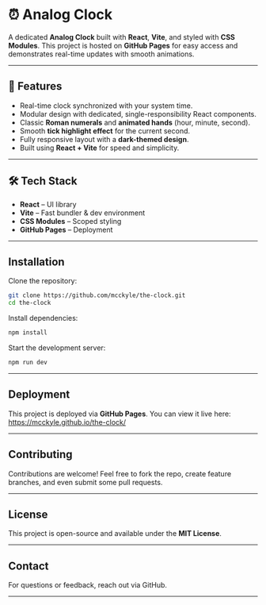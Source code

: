 # ⏰ Analog Clock

A dedicated **Analog Clock** built with **React**, **Vite**, and styled with **CSS Modules**. This project is hosted on **GitHub Pages** for easy access and demonstrates real-time updates with smooth animations.

---

## 🚀 Features
- Real-time clock synchronized with your system time.
- Modular design with dedicated, single-responsibility React components.
- Classic **Roman numerals** and **animated hands** (hour, minute, second).
- Smooth **tick highlight effect** for the current second.
- Fully responsive layout with a **dark-themed design**.
- Built using **React + Vite** for speed and simplicity.

---

## 🛠️ Tech Stack
- **React** – UI library
- **Vite** – Fast bundler & dev environment
- **CSS Modules** – Scoped styling
- **GitHub Pages** – Deployment

---

## Installation

Clone the repository:

```bash
git clone https://github.com/mcckyle/the-clock.git
cd the-clock
```

Install dependencies:
```bash
npm install
```

Start the development server:
```bash
npm run dev
```

---

## Deployment

This project is deployed via **GitHub Pages**. You can view it live here: https://mcckyle.github.io/the-clock/

---

## Contributing

Contributions are welcome! Feel free to fork the repo, create feature branches, and even submit some pull requests.

---

## License

This project is open-source and available under the **MIT License**.

---

## Contact

For questions or feedback, reach out via GitHub.

---
